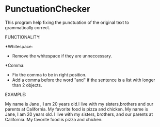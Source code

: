 # PunctuationChecker
This program help fixing the punctuation of the original text to grammatically correct.

FUNCTIONALITY:

*Whitespace:
- Remove the whitespace if they are unneccessary.

*Comma:
- Fix the comma to be in right position.
- Add a comma before the word "and" if the sentence is a list with longer than 2 objects.

EXAMPLE:

 My name is Jane , I am 20 years old.I live with my sisters,brothers and our parents at California. My favorite food is pizza and chicken.
My name is Jane, I am 20 years old. I live with my sisters, brothers, and our parents at California. My favorite food is pizza and chicken.
